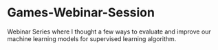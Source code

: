 # Games-Webinar-Session
Webinar Series where I thought a few ways to evaluate and improve our machine learning models for supervised learning algorithm.
